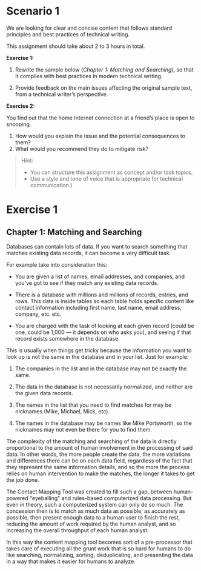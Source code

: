 # Scenario 1

We are looking for clear and concise content that follows standard
principles and best practices of technical writing.

This assignment should take about 2 to 3 hours in total.

**Exercise 1:**

1. Rewrite the sample below (_Chapter 1: Matching and Searching_),
   so that it complies with best practices in modern technical writing.

1. Provide feedback on the main issues affecting the original sample text,
   from a technical writer’s perspective.

**Exercise 2:**

You find out that the home Internet connection at a friend’s place is open to snooping.

1. How would you explain the issue and the potential consequences to them?
1. What would you recommend they do to mitigate risk?

> Hint:
> 
> - You can structure this assignment as concept and/or task topics.
> - Use a style and tone of voice that is appropriate for technical
> communication.)

# Exercise 1

## Chapter 1: Matching and Searching

Databases can contain lots of data.
If you want to search something that matches existing data records, 
it can become a very difficult task.

For example take into consideration this:

- You are given a list of names, email addresses,
  and companies, and you've got to see if they
  match any existing data records.
   
- There is a database with millions and millions of records, 
  entries, and rows. This data is inside tables so each table 
  holds specific content like contact information including 
  first name, last name, email address, company, etc. etc.
   
- You are charged with the task of looking at each given record
  (could be one, could be 1,000 &mdash; it depends on who asks you),
  and seeing if that record exists somewhere in the database.
   
This is usually when things get tricky because the information
you want to look up is not the same in the database and in your list.
Just for example:

1. The companies in the list and in the database may not be exactly the same.

1. The data in the database is not necessarily normalized, 
   and neither are the given data records.

1. The names in the list that you need to find matches for
   may be nicknames (Mike, Michael, Mick, etc).

1. The names in the database may be names like Mike Portsworth,
   so the nicknames may not even be there for you to find them.
   
The complexity of the matching and searching of the data is directly
proportional to the amount of human involvement in the processing
of said data. In other words, the more people create the data,
the more variations and differences there can be on each data field,
regardless of the fact that they represent the same information details,
and so the more the process relies on human intervention to make the matches,
the longer it takes to get the job done.

The Contact Mapping Tool was created to fill such a gap,
between human-powered "eyeballing" and rules-based
computerized data processing. But even in theory,
such a computerized system can only do so much.
The concession then is to match as much data as possible,
as accurately as possible, then present enough
data to a human user to finish the rest,
reducing the amount of work required by the human analyst,
and so increasing the overall throughput of
each human analyst.

In this way the content mapping tool becomes sort of a pre-processor
that takes care of executing all the grunt work that is so hard for humans to do
like searching, normalizing, sorting, deduplicating, and presenting the data in a way
that makes it easier for humans to analyze.
